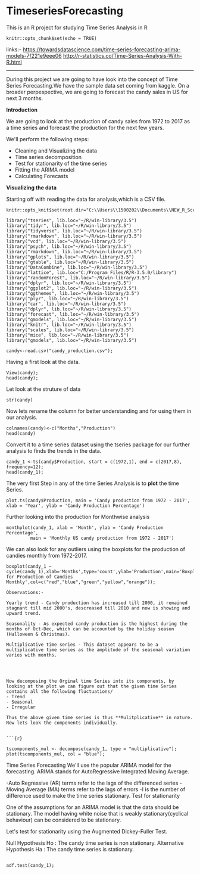 # TimeseriesForecasting
This is an R project for studying Time Series Analysis in R
```{r setup, include=FALSE}
knitr::opts_chunk$set(echo = TRUE)
```
links:-
https://towardsdatascience.com/time-series-forecasting-arima-models-7f221e9eee06
http://r-statistics.co/Time-Series-Analysis-With-R.html

-------------------------------------------------------------------------------------
      
During this project we are going to have look into the concept of Time Series Forecasting.We have 
the sample data set coming from kaggle.
        On a broader perpespective, we are going to forecast the candy sales in US for next 3 months.
 
**Introduction** 

We are going to look at the production of candy sales from 1972 to 2017 as a time series and forecast the production for the next few years.

We'll perform the following steps:

- Cleaning and Visualizing the data
- Time series decomposition
- Test for stationarity of the time series
- Fitting the ARIMA model
- Calculating Forecasts
 
 **Visualizing the data**
 
 Starting off with reading the data for analysis,which is a CSV file.

```{r setup,echo=FALSE}
knitr::opts_knit$set(root.dir="C:\\Users\\1500202\\Documents\\NEW_R_Scripts")
```           
```{r echo=FASLSE}
library("tseries", lib.loc="~/R/win-library/3.5")
library("tidyr", lib.loc="~/R/win-library/3.5")
library("tidyverse", lib.loc="~/R/win-library/3.5")
library("rmarkdown", lib.loc="~/R/win-library/3.5")
library("vcd", lib.loc="~/R/win-library/3.5")
library("psych", lib.loc="~/R/win-library/3.5")
library("rmarkdown", lib.loc="~/R/win-library/3.5")
library("gplots", lib.loc="~/R/win-library/3.5")
library("gtable", lib.loc="~/R/win-library/3.5")
library("DataCombine", lib.loc="~/R/win-library/3.5")
library("lattice", lib.loc="C:/Program Files/R/R-3.5.0/library")
library("randomForest", lib.loc="~/R/win-library/3.5")
library("dplyr", lib.loc="~/R/win-library/3.5")
library("ggplot2", lib.loc="~/R/win-library/3.5")
library("ggthemes", lib.loc="~/R/win-library/3.5")
library("plyr", lib.loc="~/R/win-library/3.5")
library("car", lib.loc="~/R/win-library/3.5")
library("dplyr", lib.loc="~/R/win-library/3.5")
library("forecast", lib.loc="~/R/win-library/3.5")
library("gmodels", lib.loc="~/R/win-library/3.5")
library("knitr", lib.loc="~/R/win-library/3.5")
library("scales", lib.loc="~/R/win-library/3.5")
library("mice", lib.loc="~/R/win-library/3.5")
library("gmodels", lib.loc="~/R/win-library/3.5")
```

```{r}
candy<-read.csv("candy_production.csv");
```
        
Having a first look at the data.
         
```{r}
View(candy);
head(candy); 
```

Let look at the struture of data

```{r}
str(candy)
```

Now lets rename the column for better understanding and for using them in our analysis.
 
```{r}
colnames(candy)<-c("Months","Production")
head(candy)
```

Convert it to a time series dataset using the tseries package for our further analysis to finds the trends in the data.

```{r}
candy_1 <-ts(candy$Production, start = c(1972,1), end = c(2017,8), frequency=12);
head(candy_1);
```

The very first Step in any of the time Series Analysis is to **plot** the time Series.

```{r echo=FALSE}
plot.ts(candy$Production, main = 'Candy production from 1972 - 2017', xlab = 'Year', ylab = 'Candy Production Percentage')
```

Further looking into the production for Monthwise analysis 

```{r}
monthplot(candy_1, xlab = 'Month', ylab = 'Candy Production Percentage',
         main = 'Monthly US candy production from 1972 - 2017')
```

We can also look for any outliers using the boxplots for the production of candies monthly from 1972-2017.

```{r}
boxplot(candy_1 ~ cycle(candy_1),xlab='Months',type='count',ylab='Production',main='Boxplot for Production of Candies Monthly',col=c("red","blue","green","yellow","orange"));

Observations:-

Yearly trend - Candy production has increased till 2000, it remained stagnant till mid 2000's, descreased till 2010 and now is showing and upward trend.

Seasonality - As expected candy production is the highest during the months of Oct-Dec, which can be accounted by the holiday season (Halloween & Christmas).

Multiplicative time series - This dataset appears to be a multiplicative time series as the amplitude of the seasonal variation varies with months.




Now decomposing the Orginal time Series into its components, by looking at the plot we can figure out that the given time Series contains all the following fluctuations/
- Trend
- Seasonal 
- Irregular

Thus the above given time series is thus **Mulitplicative** in nature.
Now lets look the components individually.


```{r}

tscomponents_mul <- decompose(candy_1, type = "multiplicative");
plot(tscomponents_mul, col = "blue");

```

Time Series Forecasting
We'll use the popular ARIMA model for the forecasting. ARIMA stands for AutoRegressive Integrated Moving Average.

-Auto Regressive (AR) terms refer to the lags of the differenced series
-Moving Average (MA) terms refer to the lags of errors
-I is the number of difference used to make the time series stationary.
Test for stationarity

One of the assumptions for an ARIMA model is that the data should be stationary. The model having white noise that is weakly stationary(cyclical behaviour) can be considered to be stationary.

Let's test for stationarity using the Augmented Dickey-Fuller Test.

Null Hypothesis Ho : The candy time series is non stationary.
Alternative Hypothesis Ha : The candy time series is stationary.

```{r}

adf.test(candy_1);

```










